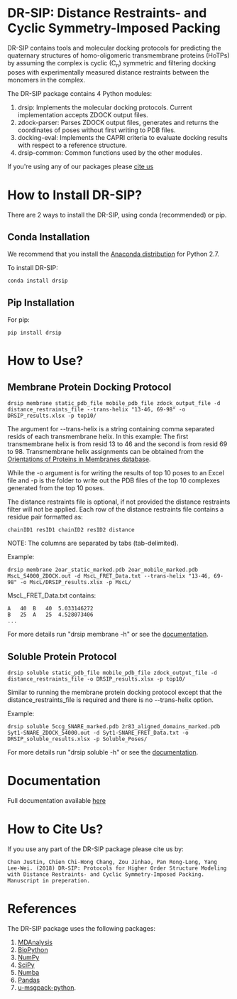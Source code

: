 # DR-SIP: Distance Restraints- and Cyclic Symmetry-Imposed Packing
DR-SIP contains tools and molecular docking protocols for predicting the quaternary structures of homo-oligomeric transmembrane proteins (HoTPs) by assuming the complex is cyclic (C<sub>n</sub>) symmetric and filtering docking poses with experimentally measured distance restraints between the monomers in the complex.

The DR-SIP package contains 4 Python modules:
1. drsip: Implements the molecular docking protocols. Current implementation accepts ZDOCK output files.
2. zdock-parser: Parses ZDOCK output files, generates and returns the coordinates of poses without first writing to PDB files.
3. docking-eval: Implements the CAPRI criteria to evaluate docking results with respect to a reference structure. 
4. drsip-common: Common functions used by the other modules.

If you're using any of our packages please [cite us](#How%20to%20Cite%3F)

# How to Install DR-SIP?
There are 2 ways to install the DR-SIP, using conda (recommended) or pip.

## Conda Installation
We recommend that you install the [Anaconda distribution](https://www.anaconda.com/download/) for Python 2.7.

To install DR-SIP:
```
conda install drsip
```

## Pip Installation
For pip:
```
pip install drsip
```

# How to Use?
## Membrane Protein Docking Protocol
```
drsip membrane static_pdb_file mobile_pdb_file zdock_output_file -d distance_restraints_file --trans-helix "13-46, 69-98" -o DRSIP_results.xlsx -p top10/
```
The argument for --trans-helix is a string containing comma separated resids of each transmembrane helix. In this example: The first transmembrane helix is from resid 13 to 46 and the second is from resid 69 to 98. Transmembrane helix assignments can be obtained from the [Orientations of Proteins in Membranes database](https://opm.phar.umich.edu/).

While the -o argument is for writing the results of top 10 poses to an Excel file and -p is the folder to write out the PDB files of the top 10 complexes generated from the top 10 poses.

The distance restraints file is optional, if not provided the distance restraints filter will not be applied. Each row of the distance restraints file contains a residue pair formatted as:
```
chainID1 resID1 chainID2 resID2 distance
```
NOTE: The columns are separated by tabs (tab-delimited).

Example:
```
drsip membrane 2oar_static_marked.pdb 2oar_mobile_marked.pdb MscL_54000_ZDOCK.out -d MscL_FRET_Data.txt --trans-helix "13-46, 69-98" -o MscL/DRSIP_results.xlsx -p MscL/
```

MscL_FRET_Data.txt contains:
```
A	40	B	40	5.033146272
B	25	A	25	4.528073406
...
```

For more details run "drsip membrane -h" or see the [documentation](http://drsip.readthedocs.io/).

## Soluble Protein Protocol
```
drsip soluble static_pdb_file mobile_pdb_file zdock_output_file -d distance_restraints_file -o DRSIP_results.xlsx -p top10/
```
Similar to running the membrane protein docking protocol except that the  distance_restraints_file is required and there is no --trans-helix option.

Example:
```
drsip soluble 5ccg_SNARE_marked.pdb 2r83_aligned_domains_marked.pdb Syt1-SNARE_ZDOCK_54000.out -d Syt1-SNARE_FRET_Data.txt -o DRSIP_soluble_results.xlsx -p Soluble_Poses/
```

For more details run "drsip soluble -h" or see the [documentation](http://drsip.readthedocs.io/).

# Documentation
Full documentation available [here](http://drsip.readthedocs.io/)

# How to Cite Us?
If you use any part of the DR-SIP package please cite us by:
```
Chan Justin, Chien Chi-Hong Chang, Zou Jinhao, Pan Rong-Long, Yang Lee-Wei. (2018) DR-SIP: Protocols for Higher Order Structure Modeling with Distance Restraints- and Cyclic Symmetry-Imposed Packing. Manuscript in preperation.
```

# References
The DR-SIP package uses the following packages:
1. [MDAnalysis](https://www.mdanalysis.org/pages/citations/)
2. [BioPython](https://biopython.org/wiki/Documentation#papers)
3. [NumPy](https://www.scipy.org/citing.html)
4. [SciPy](https://www.scipy.org/citing.html)
5. [Numba](https://numba.pydata.org/numba-doc/dev/user/faq.html#how-do-i-reference-cite-acknowledge-numba-in-other-work)
6. [Pandas](https://www.scipy.org/citing.html)
7. [u-msgpack-python](https://github.com/vsergeev/u-msgpack-python).